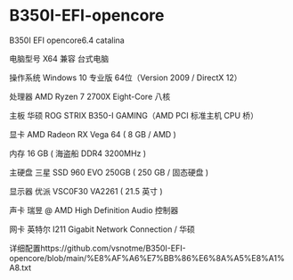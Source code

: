 # B350I-EFI-opencore
B350I EFI opencore6.4 catalina

  电脑型号               X64 兼容 台式电脑
  
  操作系统               Windows 10 专业版 64位（Version 2009 / DirectX 12）

  处理器                 AMD Ryzen 7 2700X Eight-Core 八核
  
  主板                   华硕 ROG STRIX B350-I GAMING（AMD PCI 标准主机 CPU 桥）
  
  显卡                   AMD Radeon RX Vega 64 ( 8 GB / AMD )
  
  内存                   16 GB ( 海盗船 DDR4 3200MHz )
  
  主硬盘                 三星 SSD 960 EVO 250GB ( 250 GB / 固态硬盘 )
  
  显示器                 优派 VSC0F30 VA2261 ( 21.5 英寸  )
  
  声卡                   瑞昱  @ AMD High Definition Audio 控制器
  
  网卡                   英特尔 I211 Gigabit Network Connection / 华硕
  
  详细配置https://github.com/vsnotme/B350I-EFI-opencore/blob/main/%E8%AF%A6%E7%BB%86%E6%8A%A5%E8%A1%A8.txt
